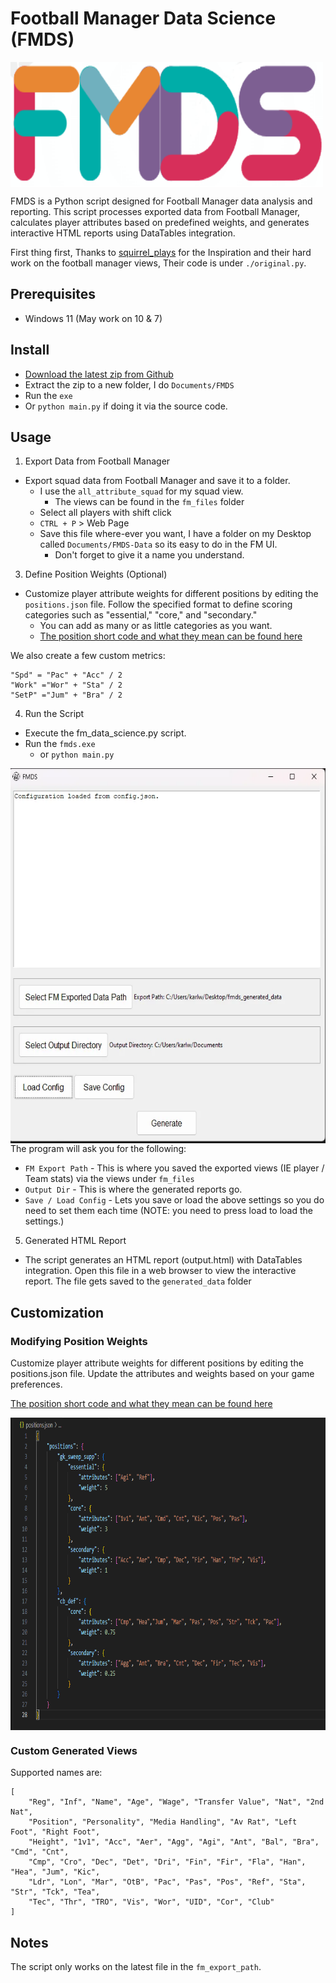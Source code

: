 # Football Manager Data Science (FMDS)
<img align="center" width="500" height="200" src="./media/logo.png">

FMDS is a Python script designed for Football Manager data analysis and reporting. This script processes exported data from Football Manager, calculates player attributes based on predefined weights, and generates interactive HTML reports using DataTables integration.

First thing first, Thanks to [squirrel_plays](https://www.youtube.com/@squirrel_plays_fof4318) for the Inspiration and their hard work on the football manager views, Their code is under `./original.py`.

## Prerequisites
- Windows 11 (May work on 10 & 7)

## Install
- [Download the latest zip from Github](https://github.com/ktasper/FMDS/releases)
- Extract the zip to a new folder, I do `Documents/FMDS`
- Run the `exe`
- Or `python main.py` if doing it via the source code.

## Usage
1. Export Data from Football Manager
- Export squad data from Football Manager and save it to a folder.
    - I use the `all_attribute_squad` for my squad view.
      - The views can be found in the `fm_files` folder
    - Select all players with shift click
    - `CTRL + P` > Web Page
    - Save this file where-ever you want, I have a folder on my Desktop called `Documents/FMDS-Data` so its easy to do in the FM UI.
        - Don't forget to give it a name you understand.

3. Define Position Weights (Optional)
- Customize player attribute weights for different positions by editing the `positions.json` file. Follow the specified format to define scoring categories such as "essential," "core," and "secondary."
    - You can add as many or as little categories as you want.
    - [The position short code and what they mean can be found here](https://github.com/ktasper/FMDS/wiki/Attribute-Meanings)
    


We also create a few custom metrics:
```
"Spd" = "Pac" + "Acc" / 2
"Work" ="Wor" + "Sta" / 2
"SetP" ="Jum" + "Bra" / 2
```


4. Run the Script
- Execute the fm_data_science.py script.
- Run the `fmds.exe`
    - or `python main.py`

<img align="center" width="600" height="600" src="./media/ui-screenshot.webp">
The program will ask you for the following:

- `FM Export Path` - This is where you saved the exported views (IE player / Team stats) via the views under `fm_files`
- `Output Dir` - This is where the generated reports go.
- `Save / Load Config` - Lets you save or load the above settings so you do need to set them each time (NOTE: you need to press load to load the settings.)

5. Generated HTML Report
- The script generates an HTML report (output.html) with DataTables integration. Open this file in a web browser to view the interactive report. The file gets saved to the `generated_data` folder



## Customization

### Modifying Position Weights

Customize player attribute weights for different positions by editing the positions.json file. Update the attributes and weights based on your game preferences.

[The position short code and what they mean can be found here](https://github.com/ktasper/FMDS/wiki/Attribute-Meanings)

<img align="center" width="800" height="500" src="./media/postions_json.png">

### Custom Generated Views

Supported names are:
```
[
    "Reg", "Inf", "Name", "Age", "Wage", "Transfer Value", "Nat", "2nd Nat",
    "Position", "Personality", "Media Handling", "Av Rat", "Left Foot", "Right Foot",
    "Height", "1v1", "Acc", "Aer", "Agg", "Agi", "Ant", "Bal", "Bra", "Cmd", "Cnt",
    "Cmp", "Cro", "Dec", "Det", "Dri", "Fin", "Fir", "Fla", "Han", "Hea", "Jum", "Kic",
    "Ldr", "Lon", "Mar", "OtB", "Pac", "Pas", "Pos", "Ref", "Sta", "Str", "Tck", "Tea",
    "Tec", "Thr", "TRO", "Vis", "Wor", "UID", "Cor", "Club"
]
```

## Notes
The script only works on the latest file in the `fm_export_path`.


